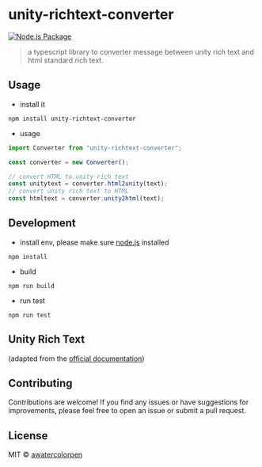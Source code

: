 # unity-richtext-converter

[![Node.js Package](https://github.com/AWaterColorPen/unity-rich-text-converter/actions/workflows/npm-publish.yml/badge.svg)](https://github.com/AWaterColorPen/unity-rich-text-converter/actions/workflows/npm-publish.yml)

> a typescript library to converter message between unity rich text and html standard rich text.

## Usage

- install it

```shell
npm install unity-richtext-converter
```

- usage

```typescript
import Converter from "unity-richtext-converter";

const converter = new Converter();

// convert HTML to unity rich text
const unitytext = converter.html2unity(text);
// convert unity rich text to HTML
const htmltext = converter.unity2html(text);
```

## Development

- install env, please make sure [node.js](https://nodejs.org) installed

```shell
npm install
```

- build

```shell
npm run build
```

- run test

```shell
npm run test
```

## Unity Rich Text

(adapted from the [official documentation](https://docs.unity3d.com/Manual/StyledText.html))

## Contributing
Contributions are welcome! If you find any issues or have suggestions for improvements, please feel free to open an issue or submit a pull request.

## License

MIT © [awatercolorpen](https://github.com/awatercolorpen)
